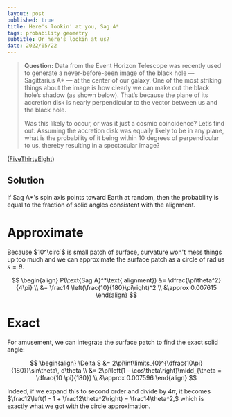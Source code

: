 ```yaml
---
layout: post
published: true
title: Here's lookin' at you, Sag A* 
tags: probability geometry
subtitle: Or here's lookin at us?
date: 2022/05/22
---
```


>**Question:** Data from the Event Horizon Telescope was recently used to generate a never-before-seen image of the black hole — Sagittarius A* — at the center of our galaxy. One of the most striking things about the image is how clearly we can make out the black hole’s shadow (as shown below). That’s because the plane of its accretion disk is nearly perpendicular to the vector between us and the black hole.
>
>Was this likely to occur, or was it just a cosmic coincidence? Let’s find out. Assuming the accretion disk was equally likely to be in any plane, what is the probability of it being within 10 degrees of perpendicular to us, thereby resulting in a spectacular image?

<!--more-->

([FiveThirtyEight](https://fivethirtyeight.com/features/can-you-spot-the-black-hole/))

## Solution

If Sag A*'s spin axis points toward Earth at random, then the probability is equal to the fraction of solid angles consistent with the alignment.

# Approximate

Because $10^\circ`$ is small patch of surface, curvature won't mess things up too much and we can approximate the surface patch as a circle of radius $s = \theta.$

$$
  \begin{align}
    P(\text{Sag A}^*\text{ alignment}) &= \dfrac{\pi\theta^2}{4\pi} \\
    &= \frac14 \left(\frac{10}{180}\pi\right)^2 \\
    &\approx 0.007615
  \end{align}
$$

# Exact

For amusement, we can integrate the surface patch to find the exact solid angle:

$$
  \begin{align}
    \Delta S &= 2\pi\int\limits_{0}^{\dfrac{10\pi}{180}}\sin\theta\, d\theta \\
    &= 2\pi\left(1 - \cos\theta\right)\midd_{\theta = \dfrac{10 \pi}{180}} \\
    &\approx 0.007596
  \end{align}
$$

Indeed, if we expand this to second order and divide by $4\pi,$ it becomes $\frac12\left(1 - 1 + \frac12\theta^2\right) = \frac14\theta^2,$ which is exactly what we got with the circle approximation.



<br>
